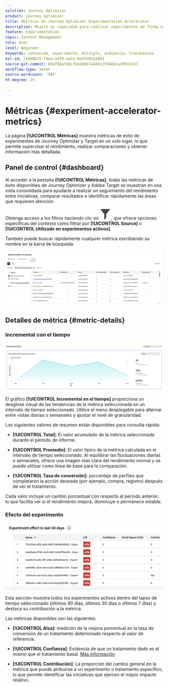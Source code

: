 ```yaml
---
solution: Journey Optimizer
product: journey optimizer
title: Métricas de Journey Optimizer Experimentation Accelerator
description: Mejore su capacidad para realizar experimentos de forma eficaz y generar perspectivas
feature: Experimentation
topic: Content Management
role: User
level: Beginner
keywords: contenido, experimento, múltiple, audiencia, tratamiento
exl-id: 74868625-f4ea-44f9-ae2a-8e5fdd22a081
source-git-commit: 664f6bafd4cfb4d86b7a449c279484ca49933247
workflow-type: tm+mt
source-wordcount: '347'
ht-degree: 2%

---
```


# Métricas {#experiment-accelerator-metrics}

La página **[!UICONTROL Métricas]** muestra métricas de éxito de experimentos de Journey Optimizer y Target en un solo lugar, lo que permite supervisar el rendimiento, realizar comparaciones y obtener información más detallada.

## Panel de control {#dashboard}

Al acceder a la pestaña **[!UICONTROL Métricas]**, todas las métricas de éxito disponibles de Journey Optimizer y Adobe Target se muestran en una vista consolidada para ayudarle a realizar un seguimiento del rendimiento entre iniciativas, comparar resultados e identificar rápidamente las áreas que requieren atención.

Obtenga acceso a los filtros haciendo clic en ![](assets/do-not-localize/Smock_Filter_18_N.svg), que ofrece opciones específicas del contexto como filtrar por **[!UICONTROL Source]** o **[!UICONTROL Utilizado en experimentos activos]**.

También puede buscar rápidamente cualquier métrica escribiendo su nombre en la barra de búsqueda.

![](assets/experiment-monitor-metrics.png)

## Detalles de métrica {#metric-details}

### Incremental con el tiempo

![](assets/experiment-monitor-metrics-2.png)

El gráfico **[!UICONTROL Incremental en el tiempo]** proporciona un desglose visual de las tendencias de la métrica seleccionada en un intervalo de tiempo seleccionado. Utilice el menú desplegable para alternar entre vistas diarias o semanales y ajustar el nivel de granularidad.

Los siguientes valores de resumen están disponibles para consulta rápida:

* **[!UICONTROL Total]**: El valor acumulado de la métrica seleccionada durante el período de informe.

* **[!UICONTROL Promedio]**: El valor típico de la métrica calculada en el intervalo de tiempo seleccionado. Al equilibrar las fluctuaciones diarias o semanales, ofrece una imagen más clara del rendimiento normal y se puede utilizar como línea de base para la comparación.

* **[!UICONTROL Tasa de conversión]**: porcentaje de perfiles que completaron la acción deseada (por ejemplo, compra, registro) después de ver el tratamiento.

Cada valor incluye un cambio porcentual con respecto al período anterior, lo que facilita ver si el rendimiento mejora, disminuye o permanece estable.

### Efecto del experimento

![](assets/experiment-monitor-metrics-3.png)

Esta sección muestra todos los experimentos activos dentro del lapso de tiempo seleccionado (últimos 90 días, últimos 30 días o últimos 7 días) y destaca su contribución a la métrica.

Las métricas disponibles son las siguientes:

* **[!UICONTROL Alza]**: medición de la mejora porcentual en la tasa de conversión de un tratamiento determinado respecto al valor de referencia.

* **[!UICONTROL Confianza]**: Evidencia de que un tratamiento dado es el mismo que el tratamiento basal. [Más información](../content-management/experiment-calculations.md#understand-confidence)

* **[!UICONTROL Contribución]**: La proporción del cambio general en la métrica que puede atribuirse a un experimento o tratamiento específico, lo que permite identificar las iniciativas que ejercen el mayor impacto relativo.
